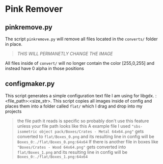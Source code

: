 # Pink Remover

## pinkremove.py
The script `pinkremove.py` will remove all files located in the `converts/` folder in place. 
> *THIS WILL PERMANETLY CHANGE THE IMAGE*

All files inside of `convert/` will no longer contain the color [255,0,255] and instead have 0 alpha in those positions


## configmaker.py
This script generates a simple configuration text file I am using for libgdx. <name>:<file_path>:<size_str>. This script copies all images inside of config and places them into a folder called `flat/` which I drag and drop into my projects

> the file path it reads is specific so probably don't use this feature unless your file path looks like this
> A example file I used `"sbs-isometric object pack/Boxes/Crates - Metal 64x64.png"` gets converted to `flat/Boxes_0.png` and its resulting line in config will be `Boxes_0:./flat/Boxes_0.png:64x64`
> If there is another file in boxes like `"Boxes/Crates - Wood 64x64.png"` gets converted into `flat/Boxes_1.png` and its resulting line in config will be `Boxes_0:./flat/Boxes_1.png:64x64`
